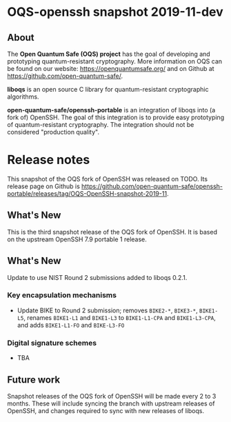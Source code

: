 OQS-openssh snapshot 2019-11-dev
============================

About
-----

The **Open Quantum Safe (OQS) project** has the goal of developing and prototyping quantum-resistant cryptography.  More information on OQS can be found on our website: https://openquantumsafe.org/ and on Github at https://github.com/open-quantum-safe/.

**liboqs** is an open source C library for quantum-resistant cryptographic algorithms.

**open-quantum-safe/openssh-portable** is an integration of liboqs into (a fork of) OpenSSH.  The goal of this integration is to provide easy prototyping of quantum-resistant cryptography.  The integration should not be considered "production quality".

Release notes
=============

This snapshot of the OQS fork of OpenSSH was released on TODO.  Its release page on Github is https://github.com/open-quantum-safe/openssh-portable/releases/tag/OQS-OpenSSH-snapshot-2019-11.

What's New
----------

This is the third snapshot release of the OQS fork of OpenSSH.  It is based on the upstream OpenSSH 7.9 portable 1 release.

What's New
----------

Update to use NIST Round 2 submissions added to liboqs 0.2.1.

### Key encapsulation mechanisms

- Update BIKE to Round 2 submission; removes `BIKE2-*`, `BIKE3-*`, `BIKE1-L5`, renames `BIKE1-L1` and `BIKE1-L3` to `BIKE1-L1-CPA` and `BIKE1-L3-CPA`, and adds `BIKE1-L1-FO` and `BIKE-L3-FO`

### Digital signature schemes

- TBA

Future work
-----------

Snapshot releases of the OQS fork of OpenSSH will be made every 2 to 3 months.  These will include syncing the branch with upstream releases of OpenSSH, and changes required to sync with new releases of liboqs.
